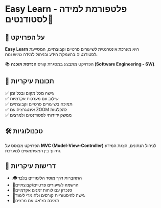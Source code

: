 #  Easy Learn - פלטפורמת למידה לסטודנטים📘

## 🎯 על הפרויקט

**Easy Learn** היא מערכת אינטרנטית לשיעורים פרטיים וקבוצתיים, המסייעת לסטודנטים בהעמקת הידע ובניהול למידה גמיש ונוח.

📚 הפרויקט מתבצע במסגרת קורס **הנדסת תוכנה (Software Engineering - SW)**.

## 🔹 תכונות עיקריות

✅ גישה מכל מקום ובכל זמן\
✅ שילוב עם מערכות אקדמיות\
✅ תמיכה בשיעורים פרטיים וקבוצתיים\
✅ אינטגרציה עם ZOOM להקלטות\
✅ ממשק ידידותי לסטודנטים ולמרצים

## 🛠️ טכנולוגיות

הפרויקט מבוסס על **MVC (Model-View-Controller)** לניהול הנתונים, הצגת המידע ותיווך בין המשתמשים למערכת.

## 📌 דרישות עיקריות

- 🎓התחברות דרך מוסד הלימודים בלבד 
- 📅הרשמה לשיעורים פרטיים/קבוצתיים 
- 📌סנכרון עם לוחות זמנים אקדמיים 
- 🎥גישה להיסטוריית קורסים ולחומרי לימוד 
- 💬תמיכה בצ'אט עם מרצים 



